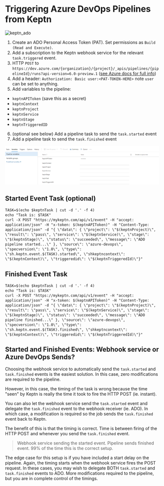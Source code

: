 # Triggering Azure DevOps Pipelines from Keptn

![keptn_ado](https://user-images.githubusercontent.com/26523841/173278871-04fdbc56-38a0-4c02-8058-0b69271bb76e.png)


1. Create an ADO Personal Access Token (PAT). Set permissions as `Build (Read and Execute)`.
2. Add a subscription to the Keptn webhook service for the relevant `task.triggered` event.
3. HTTP `POST` to `https://dev.azure.com/{organization}/{project}/_apis/pipelines/{pipelineId}/runs?api-version=6.0-preview.1` ([see Azure docs for full info](https://docs.microsoft.com/en-us/rest/api/azure/devops/pipelines/runs/run-pipeline?view=azure-devops-rest-6.0))
4. Add a header: `Authorization: Basic user:<PAT-TOKEN-HERE>` note `user` can be set to anything.
5. Add variables to the pipeline:

- `keptnAPIToken` (save this as a secret)
- `keptnContext`
- `keptnProject`
- `keptnService`
- `keptnStage`
- `keptnTriggeredID`

6. (optional see below) Add a pipeline task to send the `task.started` event
7. Add a pipeline task to send the `task.finished` event

![variables](assets/images/ado_variables.png)

## Started Event Task (optional)

```
TASK=$(echo $keptnTask | cut -d '.' -f 4)
echo "Task is: $TASK"
curl -X POST "https://mykeptn.com/api/v1/event" -H "accept: application/json" -H "x-token: $(keptnAPIToken)" -H "Content-Type: application/json" -d "{ \"data\": { \"project\": \"$(keptnProject)\", \"result\": \"pass\", \"service\": \"$(keptnService)\", \"stage\": \"$(keptnStage)\", \"status\": \"succeeded\", \"message\": \"ADO pipeline started...\" }, \"source\": \"azure-devops\", \"specversion\": \"1.0\", \"type\": \"sh.keptn.event.$(TASK).started\", \"shkeptncontext\": \"$(keptnContext)\", \"triggeredid\": \"$(keptnTriggeredId)\"}"
```

## Finished Event Task
```
TASK=$(echo $keptnTask | cut -d '.' -f 4)
echo "Task is: $TASK"
curl -X POST "https://mykeptn.com/api/v1/event" -H "accept: application/json" -H "x-token: $(keptnAPIToken)" -H "Content-Type: application/json" -d "{ \"data\": { \"project\": \"$(keptnProject)\", \"result\": \"pass\", \"service\": \"$(keptnService)\", \"stage\": \"$(keptnStage)\", \"status\": \"succeeded\", \"message\": \"ADO pipeline finished...\" }, \"source\": \"azure-devops\", \"specversion\": \"1.0\", \"type\": \"sh.keptn.event.$(TASK).finished\", \"shkeptncontext\": \"$(keptnContext)\", \"triggeredid\": \"$(keptnTriggeredId)\"}"
```





## Started and Finished Events: Webhook service or Azure DevOps Sends?

Choosing the webhook service to automatically send the `task.started` and `task.finished` events is the easiest solution. In this case, zero modifications are required to the pipeline.

However, in this case, the timing of the task is wrong because the time "seen" by Keptn is really the time it took to fire the HTTP POST (ie. instant).

You can also let the webhook service send the `task.started` event and delegate the `task.finished` event to the webhook receiver (ie. ADO). In which case, a modification is required so the job sends the `task.finished` event back to Keptn.

The benefit of this is that the timing is correct. Time is between firing of the HTTP POST and whenever you send the `task.finished` event.

> Webhook service sending the started event. Pipeline sends finished event. 99% of the time this is the correct setup.

The edge case for this setup is if you have included a start delay on the pipeline. Again, the timing starts when the webhook service fires the POST request. In these cases, you may wish to delegate BOTH `task.started` and `task.finished` events to ADO. More modifications required to the pipeline, but you are in complete control of the timings.

